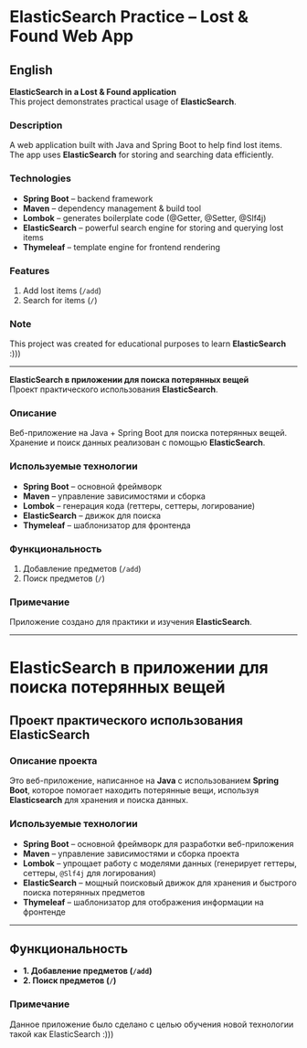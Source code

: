 # ElasticSearch Practice – Lost & Found Web App

## English
**ElasticSearch in a Lost & Found application**  
This project demonstrates practical usage of **ElasticSearch**.

### Description
A web application built with Java and Spring Boot to help find lost items.  
The app uses **ElasticSearch** for storing and searching data efficiently.

### Technologies
- **Spring Boot** – backend framework  
- **Maven** – dependency management & build tool  
- **Lombok** – generates boilerplate code (@Getter, @Setter, @Slf4j)  
- **ElasticSearch** – powerful search engine for storing and querying lost items  
- **Thymeleaf** – template engine for frontend rendering  

### Features
1. Add lost items (`/add`)  
2. Search for items (`/`)  

### Note
This project was created for educational purposes to learn **ElasticSearch** :)))

---

**ElasticSearch в приложении для поиска потерянных вещей**  
Проект практического использования **ElasticSearch**.

### Описание
Веб-приложение на Java + Spring Boot для поиска потерянных вещей.  
Хранение и поиск данных реализован с помощью **ElasticSearch**.

### Используемые технологии
- **Spring Boot** – основной фреймворк  
- **Maven** – управление зависимостями и сборка  
- **Lombok** – генерация кода (геттеры, сеттеры, логирование)  
- **ElasticSearch** – движок для поиска  
- **Thymeleaf** – шаблонизатор для фронтенда  

### Функциональность
1. Добавление предметов (`/add`)  
2. Поиск предметов (`/`)  

### Примечание
Приложение создано для практики и изучения **ElasticSearch**.


---

# **ElasticSearch в приложении для поиска потерянных вещей**  
## **Проект практического использования ElasticSearch**  

### **Описание проекта**  
Это веб-приложение, написанное на **Java** с использованием **Spring Boot**, которое помогает находить потерянные вещи, используя **Elasticsearch** для хранения и поиска данных.  

### **Используемые технологии**  
- **Spring Boot** – основной фреймворк для разработки веб-приложения  
- **Maven** – управление зависимостями и сборка проекта  
- **Lombok** – упрощает работу с моделями данных (генерирует геттеры, сеттеры, `@Slf4j` для логирования)  
- **ElasticSearch** – мощный поисковый движок для хранения и быстрого поиска потерянных предметов  
- **Thymeleaf** – шаблонизатор для отображения информации на фронтенде  

---

## **Функциональность**  
- **1. Добавление предметов (`/add`)**
- **2. Поиск предметов (`/`)**

### **Примечание**  
Данное приложение было сделано с целью обучения новой технологии такой как ElasticSearch :)))
